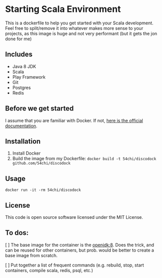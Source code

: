 # Starting Scala Environment

This is a dockerfile to help you get started with your Scala development. Feel free to split/remove it into whatever makes more sense to your projects, as this image is huge and not very performant (but it gets the jon done for me)

## Includes

- Java 8 JDK
- Scala
- Play Framework
- Git
- Postgres
- Redis

## Before we get started

I assume that you are familiar with Docker. If not, [here is the official documentation](https://docs.docker.com/).

## Installation

1. Install Docker
1. Build the image from my Dockerfile:
`docker build -t 54chi/discodock github.com/54chi/discodock`

## Usage

`docker run -it -rm 54chi/discodock`

## License

This code is open source software licensed under the MIT License.

## To dos:

[ ] The base image for the container is the [openjdk:8](https://github.com/docker-library/openjdk). Does the trick, and can be reused for other containers, but prob. would be better to create a base image from scratch.

[ ] Put together a list of frequent commands (e.g. rebuild, stop, start containers, compile scala, redis, psql, etc.)
